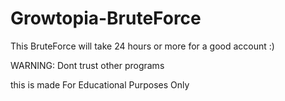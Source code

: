 # Growtopia-BruteForce
This BruteForce will take 24 hours or more for a good account :)

WARNING: Dont trust other programs 

this is made For Educational Purposes Only
